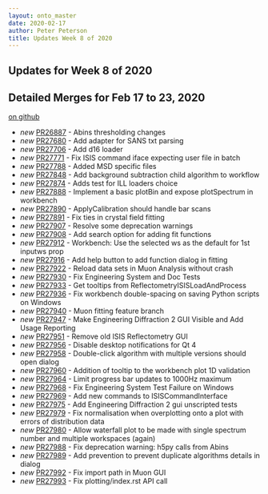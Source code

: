 ```yaml
---
layout: onto_master
date: 2020-02-17
author: Peter Peterson
title: Updates Week 8 of 2020
---
```

Updates for Week 8 of 2020
--------------------------

Detailed Merges for Feb 17 to 23, 2020
--------------------------------------
[on github](https://github.com/mantidproject/mantid/pulls?q=is%3Apr+merged%3A2020-02-18..2020-02-23)

* *new* [PR26887](https://github.com/mantidproject/mantid/pull/26887) - Abins thresholding changes
* *new* [PR27680](https://github.com/mantidproject/mantid/pull/27680) - Add adapter for SANS txt parsing
* *new* [PR27706](https://github.com/mantidproject/mantid/pull/27706) - Add d16 loader
* *new* [PR27771](https://github.com/mantidproject/mantid/pull/27771) - Fix ISIS command iface expecting user file in batch
* *new* [PR27788](https://github.com/mantidproject/mantid/pull/27788) - Added MSD specific files
* *new* [PR27848](https://github.com/mantidproject/mantid/pull/27848) - Add background subtraction child algorithm to workflow
* *new* [PR27874](https://github.com/mantidproject/mantid/pull/27874) - Adds test for ILL loaders choice
* *new* [PR27888](https://github.com/mantidproject/mantid/pull/27888) - Implement a basic plotBin and expose plotSpectrum in workbench
* *new* [PR27890](https://github.com/mantidproject/mantid/pull/27890) - ApplyCalibration should handle bar scans
* *new* [PR27891](https://github.com/mantidproject/mantid/pull/27891) - Fix ties in crystal field fitting
* *new* [PR27907](https://github.com/mantidproject/mantid/pull/27907) - Resolve some deprecation warnings
* *new* [PR27908](https://github.com/mantidproject/mantid/pull/27908) - Add search option for adding fit functions
* *new* [PR27912](https://github.com/mantidproject/mantid/pull/27912) - Workbench: Use the selected ws as the default for 1st inputws prop
* *new* [PR27916](https://github.com/mantidproject/mantid/pull/27916) - Add help button to add function dialog in fitting
* *new* [PR27922](https://github.com/mantidproject/mantid/pull/27922) - Reload data sets in Muon Analysis without crash
* *new* [PR27930](https://github.com/mantidproject/mantid/pull/27930) - Fix Engineering System and Doc Tests
* *new* [PR27933](https://github.com/mantidproject/mantid/pull/27933) - Get tooltips from ReflectometryISISLoadAndProcess
* *new* [PR27936](https://github.com/mantidproject/mantid/pull/27936) - Fix workbench double-spacing on saving Python scripts on Windows
* *new* [PR27940](https://github.com/mantidproject/mantid/pull/27940) - Muon fitting feature branch
* *new* [PR27947](https://github.com/mantidproject/mantid/pull/27947) - Make Engineering Diffraction 2 GUI Visible and Add Usage Reporting
* *new* [PR27951](https://github.com/mantidproject/mantid/pull/27951) - Remove old ISIS Reflectometry GUI
* *new* [PR27956](https://github.com/mantidproject/mantid/pull/27956) - Disable desktop notifications for Qt 4
* *new* [PR27958](https://github.com/mantidproject/mantid/pull/27958) - Double-click algorithm with multiple versions should open dialog
* *new* [PR27960](https://github.com/mantidproject/mantid/pull/27960) - Addition of tooltip to the workbench plot 1D validation
* *new* [PR27964](https://github.com/mantidproject/mantid/pull/27964) - Limit progress bar updates to 1000Hz maximum
* *new* [PR27968](https://github.com/mantidproject/mantid/pull/27968) - Fix Engineering System Test Failure on Windows
* *new* [PR27969](https://github.com/mantidproject/mantid/pull/27969) - Add new commands to ISISCommandInterface
* *new* [PR27975](https://github.com/mantidproject/mantid/pull/27975) - Add Engineering Diffraction 2 gui unscripted tests
* *new* [PR27979](https://github.com/mantidproject/mantid/pull/27979) - Fix normalisation when overplotting onto a plot with errors of distribution data
* *new* [PR27980](https://github.com/mantidproject/mantid/pull/27980) - Allow waterfall plot to be made with single spectrum number and multiple workspaces (again)
* *new* [PR27988](https://github.com/mantidproject/mantid/pull/27988) - Fix deprecation warning: h5py calls from Abins
* *new* [PR27989](https://github.com/mantidproject/mantid/pull/27989) - Add prevention to prevent duplicate algorithms details in dialog
* *new* [PR27992](https://github.com/mantidproject/mantid/pull/27992) - Fix import path in Muon GUI
* *new* [PR27993](https://github.com/mantidproject/mantid/pull/27993) - Fix plotting/index.rst API call

